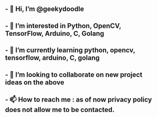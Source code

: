 ## - 👋 Hi, I’m @geekydoodle</h2>
## - 👀 I’m interested in Python, OpenCV, TensorFlow, Arduino, C, Golang</h2>
## - 🌱 I’m currently learning python, opencv, tensorflow, arduino, C, golang</h2>
## - 💞️ I’m looking to collaborate on new project ideas on the above</h2>
## - 📫 How to reach me : as of now privacy policy does not allow me to be contacted.
